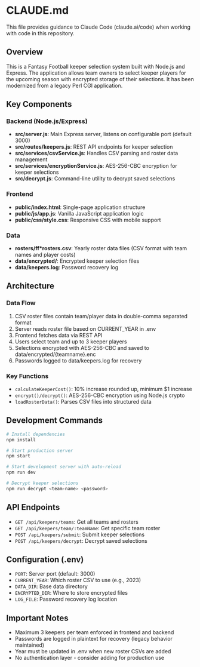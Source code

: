 # CLAUDE.md

This file provides guidance to Claude Code (claude.ai/code) when working with code in this repository.

## Overview

This is a Fantasy Football keeper selection system built with Node.js and Express. The application allows team owners to select keeper players for the upcoming season with encrypted storage of their selections. It has been modernized from a legacy Perl CGI application.

## Key Components

### Backend (Node.js/Express)
- **src/server.js**: Main Express server, listens on configurable port (default 3000)
- **src/routes/keepers.js**: REST API endpoints for keeper selection
- **src/services/csvService.js**: Handles CSV parsing and roster data management
- **src/services/encryptionService.js**: AES-256-CBC encryption for keeper selections
- **src/decrypt.js**: Command-line utility to decrypt saved selections

### Frontend
- **public/index.html**: Single-page application structure
- **public/js/app.js**: Vanilla JavaScript application logic
- **public/css/style.css**: Responsive CSS with mobile support

### Data
- **rosters/ff*rosters.csv**: Yearly roster data files (CSV format with team names and player costs)
- **data/encrypted/**: Encrypted keeper selection files
- **data/keepers.log**: Password recovery log

## Architecture

### Data Flow
1. CSV roster files contain team/player data in double-comma separated format
2. Server reads roster file based on CURRENT_YEAR in .env
3. Frontend fetches data via REST API
4. Users select team and up to 3 keeper players
5. Selections encrypted with AES-256-CBC and saved to data/encrypted/{teamname}.enc
6. Passwords logged to data/keepers.log for recovery

### Key Functions
- `calculateKeeperCost()`: 10% increase rounded up, minimum $1 increase
- `encrypt()/decrypt()`: AES-256-CBC encryption using Node.js crypto
- `loadRosterData()`: Parses CSV files into structured data

## Development Commands

```bash
# Install dependencies
npm install

# Start production server
npm start

# Start development server with auto-reload
npm run dev

# Decrypt keeper selections
npm run decrypt <team-name> <password>
```

## API Endpoints

- `GET /api/keepers/teams`: Get all teams and rosters
- `GET /api/keepers/team/:teamName`: Get specific team roster
- `POST /api/keepers/submit`: Submit keeper selections
- `POST /api/keepers/decrypt`: Decrypt saved selections

## Configuration (.env)

- `PORT`: Server port (default: 3000)
- `CURRENT_YEAR`: Which roster CSV to use (e.g., 2023)
- `DATA_DIR`: Base data directory
- `ENCRYPTED_DIR`: Where to store encrypted files
- `LOG_FILE`: Password recovery log location

## Important Notes

- Maximum 3 keepers per team enforced in frontend and backend
- Passwords are logged in plaintext for recovery (legacy behavior maintained)
- Year must be updated in .env when new roster CSVs are added
- No authentication layer - consider adding for production use